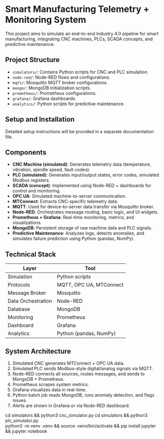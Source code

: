 # Smart Manufacturing Telemetry + Monitoring System

This project aims to simulate an end-to-end Industry 4.0 pipeline for smart manufacturing, integrating CNC machines, PLCs, SCADA concepts, and predictive maintenance.

## Project Structure

- `simulators/`: Contains Python scripts for CNC and PLC simulation.
- `node-red/`: Node-RED flows and configurations.
- `mqtt/`: Mosquitto MQTT broker configurations.
- `mongo/`: MongoDB initialization scripts.
- `prometheus/`: Prometheus configurations.
- `grafana/`: Grafana dashboards.
- `analytics/`: Python scripts for predictive maintenance.

## Setup and Installation

Detailed setup instructions will be provided in a separate documentation file.

## Components

- **CNC Machine (simulated)**: Generates telemetry data (temperature, vibration, spindle speed, fault codes).
- **PLC (simulated)**: Generates input/output states, error codes, simulated Modbus registers.
- **SCADA (concept)**: Implemented using Node-RED + dashboards for control and monitoring.
- **OPC UA**: Simulated machine-to-server communication.
- **MTConnect**: Extracts CNC-specific telemetry data.
- **MQTT**: Used for device-to-server data transfer via Mosquitto broker.
- **Node-RED**: Orchestrates message routing, basic logic, and UI widgets.
- **Prometheus + Grafana**: Real-time monitoring, metrics, and visualizations.
- **MongoDB**: Persistent storage of raw machine data and PLC signals.
- **Predictive Maintenance**: Analyzes logs, detects anomalies, and simulates failure prediction using Python (pandas, NumPy).

## Technical Stack

| Layer             | Tool                      |
|-------------------|---------------------------|
| Simulation        | Python scripts            |
| Protocols         | MQTT, OPC UA, MTConnect   |
| Message Broker    | Mosquitto                 |
| Data Orchestration| Node-RED                  |
| Database          | MongoDB                   |
| Monitoring        | Prometheus                |
| Dashboard         | Grafana                   |
| Analytics         | Python (pandas, NumPy)    |

## System Architecture

1. Simulated CNC generates MTConnect + OPC UA data.
2. Simulated PLC sends Modbus-style digital/analog signals via MQTT.
3. Node-RED connects all sources, routes messages, and sends to MongoDB + Prometheus.
4. Prometheus scrapes system metrics.
5. Grafana visualizes data in real-time.
6. Python batch job reads MongoDB, runs anomaly detection, and flags issues.
7. Alerts are shown in Grafana or via Node-RED dashboard.

cd simulators && python3 cnc_simulator.py
cd simulators && python3 plc_simulator.py   
python3 -m venv .venv && source .venv/bin/activate && pip install jupyter && jupyter notebook
